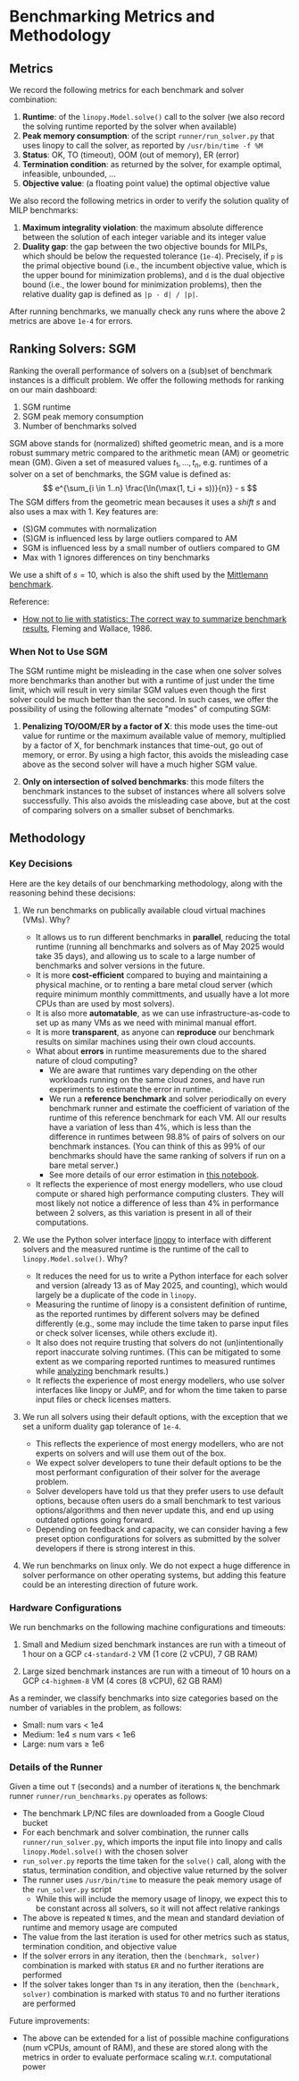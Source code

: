 # Benchmarking Metrics and Methodology

## Metrics

We record the following metrics for each benchmark and solver combination:

1. **Runtime**: of the `linopy.Model.solve()` call to the solver (we also record the solving runtime reported by the solver when available)
1. **Peak memory consumption**: of the script `runner/run_solver.py` that uses linopy to call the solver, as reported by `/usr/bin/time -f %M`
1. **Status**: OK, TO (timeout), OOM (out of memory), ER (error)
1. **Termination condition**: as returned by the solver, for example optimal, infeasible, unbounded, …
1. **Objective value**: (a floating point value) the optimal objective value

We also record the following metrics in order to verify the solution quality of MILP benchmarks:

1. **Maximum integrality violation**: the maximum absolute difference between the solution of each integer variable and its integer value
1. **Duality gap**: the gap between the two objective bounds for MILPs, which should be below the requested tolerance (`1e-4`). Precisely, if `p` is the primal objective bound (i.e., the incumbent objective value, which is the upper bound for minimization problems), and `d` is the dual objective bound (i.e., the lower bound for minimization problems), then the relative duality gap is defined as `|p - d| / |p|`.

After running benchmarks, we manually check any runs where the above 2 metrics are above `1e-4` for errors.

## Ranking Solvers: SGM

Ranking the overall performance of solvers on a (sub)set of benchmark instances is a difficult problem. We offer the following methods for ranking on our main dashboard:

1. SGM runtime
1. SGM peak memory consumption
1. Number of benchmarks solved

SGM above stands for (normalized) shifted geometric mean, and is a more robust summary metric compared to the arithmetic mean (AM) or geometric mean (GM). Given a set of measured values $t_1, \ldots, t_n$, e.g. runtimes of a solver on a set of benchmarks, the SGM value is defined as:
$$ e^{\sum_{i \in 1..n} \frac{\ln(\max(1, t_i + s))}{n}} - s $$
The SGM differs from the geometric mean becauses it uses a *shift* $s$ and also uses a max with 1. Key features are:
- (S)GM commutes with normalization
- (S)GM is influenced less by large outliers compared to AM
- SGM is influenced less by a small number of outliers compared to GM
- Max with 1 ignores differences on tiny benchmarks

We use a shift of $s = 10$, which is also the shift used by the [Mittlemann benchmark](https://plato.asu.edu/ftp/shgeom.html).

Reference:
- [How not to lie with statistics: The correct way to summarize benchmark results](https://cgi.cse.unsw.edu.au/~cs9242/18/papers/Fleming_Wallace_86.pdf), Fleming and Wallace, 1986.

### When Not to Use SGM

The SGM runtime might be misleading in the case when one solver solves more benchmarks than another but with a runtime of just under the time limit, which will result in very similar SGM values even though the first solver could be much better than the second. In such cases, we offer the possibility of using the following alternate "modes" of computing SGM:

1. **Penalizing TO/OOM/ER by a factor of X**: this mode uses the time-out value for runtime or the maximum available value of memory, multiplied by a factor of X, for benchmark instances that time-out, go out of memory, or error. By using a high factor, this avoids the misleading case above as the second solver will have a much higher SGM value.

1. **Only on intersection of solved benchmarks**: this mode filters the benchmark instances to the subset of instances where all solvers solve successfully. This also avoids the misleading case above, but at the cost of comparing solvers on a smaller subset of benchmarks.

## Methodology

### Key Decisions

Here are the key details of our benchmarking methodology, along with the reasoning behind these decisions:

1. We run benchmarks on publically available cloud virtual machines (VMs). Why?
    - It allows us to run different benchmarks in **parallel**, reducing the total runtime (running all benchmarks and solvers as of May 2025 would take 35 days), and allowing us to scale to a large number of benchmarks and solver versions in the future.
    - It is more **cost-efficient** compared to buying and maintaining a physical machine, or to renting a bare metal cloud server (which require minimum monthly committments, and usually have a lot more CPUs than are used by most solvers).
    - It is also more **automatable**, as we can use infrastructure-as-code to set up as many VMs as we need with minimal manual effort.
    - It is more **transparent**, as anyone can **reproduce** our benchmark results on similar machines using their own cloud accounts.
    - What about **errors** in runtime measurements due to the shared nature of cloud computing?
        - We are aware that runtimes vary depending on the other workloads running on the same cloud zones, and have run experiments to estimate the error in runtime.
        - We run a **reference benchmark** and solver periodically on every benchmark runner and estimate the coefficient of variation of the runtime of this reference benchmark for each VM. All our results have a variation of less than 4%, which is less than the difference in runtimes between 98.8% of pairs of solvers on our benchmark instances. (You can think of this as 99% of our benchmarks should have the same ranking of solvers if run on a bare metal server.)
        - See more details of our error estimation in [this notebook](TODO).
    - It reflects the experience of most energy modellers, who use cloud compute or shared high performance computing clusters. They will most likely not notice a difference of less than 4% in performance between 2 solvers, as this variation is present in all of their computations.

1. We use the Python solver interface [linopy](https://github.com/PyPSA/linopy) to interface with different solvers and the measured runtime is the runtime of the call to `linopy.Model.solve()`. Why?
    - It reduces the need for us to write a Python interface for each solver and version (already 13 as of May 2025, and counting), which would largely be a duplicate of the code in `linopy`.
    - Measuring the runtime of linopy is a consistent definition of runtime, as the reported runtimes by different solvers may be defined differently (e.g., some may include the time taken to parse input files or check solver licenses, while others exclude it).
    - It also does not require trusting that solvers do not (un)intentionally report inaccurate solving runtimes. (This can be mitigated to some extent as we comparing reported runtimes to measured runtimes while [analyzing](TODO) benchmark results.)
    - It reflects the experience of most energy modellers, who use solver interfaces like linopy or JuMP, and for whom the time taken to parse input files or check licenses matters.

1. We run all solvers using their default options, with the exception that we set a uniform duality gap tolerance of `1e-4`.
    - This reflects the experience of most energy modellers, who are not experts on solvers and will use them out of the box.
    - We expect solver developers to tune their default options to be the most performant configuration of their solver for the average problem.
    - Solver developers have told us that they prefer users to use default options, because often users do a small benchmark to test various options/algorithms and then never update this, and end up using outdated options going forward.
    - Depending on feedback and capacity, we can consider having a few preset option configurations for solvers as submitted by the solver developers if there is strong interest in this.

1. We run benchmarks on linux only. We do not expect a huge difference in solver performance on other operating systems, but adding this feature could be an interesting direction of future work.

### Hardware Configurations

We run benchmarks on the following machine configurations and timeouts:

1. Small and Medium sized benchmark instances are run with a timeout of 1 hour on a GCP `c4-standard-2` VM (1 core (2 vCPU), 7 GB RAM)

1. Large sized benchmark instances are run with a timeout of 10 hours on a GCP `c4-highmem-8` VM (4 cores (8 vCPU), 62 GB RAM)

As a reminder, we classify benchmarks into size categories based on the number of variables in the problem, as follows:

- Small: num vars < 1e4
- Medium: 1e4 ≤ num vars < 1e6
- Large: num vars ≥ 1e6

### Details of the Runner

Given a time out `T` (seconds) and a number of iterations `N`, the benchmark runner `runner/run_benchmarks.py` operates as follows:

- The benchmark LP/NC files are downloaded from a Google Cloud bucket
- For each benchmark and solver combination, the runner calls `runner/run_solver.py`, which imports the input file into linopy and calls `linopy.Model.solve()` with the chosen solver
- `run_solver.py` reports the time taken for the `solve()` call, along with the status, termination condition, and objective value returned by the solver
- The runner uses `/usr/bin/time` to measure the peak memory usage of the `run_solver.py` script
    - While this will include the memory usage of linopy, we expect this to be constant across all solvers, so it will not affect relative rankings
- The above is repeated `N` times, and the mean and standard deviation of runtime and memory usage are computed
- The value from the last iteration is used for other metrics such as status, termination condition, and objective value
- If the solver errors in any iteration, then the `(benchmark, solver)` combination is marked with status `ER` and no further iterations are performed
- If the solver takes longer than `T`s in any iteration, then the `(benchmark, solver)` combination is marked with status `TO` and no further iterations are performed

Future improvements:

- The above can be extended for a list of possible machine configurations (num vCPUs, amount of RAM), and these are stored along with the metrics in order to evaluate performace scaling w.r.t. computational power
